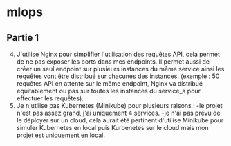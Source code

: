 # mlops
## Partie 1 
4) J'utilise Nginx pour simplifier l'utilisation des requêtes API, cela permet de ne pas exposer les ports dans mes endpoints.
Il permet aussi de créer un seul endpoint sur plusieurs instances du même service ainsi les requêtes vont être distribué sur chacunes des instances. (exemple : 50 requêtes API en attente sur le même endpoint, Nginx va distribué équitablement ou pas sur toutes les instances du service_a pour effectuer les requêtes). 
5) Je n'utilise pas Kubernetes (Minikube) pour plusieurs raisons :
    -le projet n'est pas assez grand, j'ai uniquement 4 services.
    -je n'ai pas prévu de le déployer sur un cloud, cela aurait été pertinent d'utilise Minikube pour simuler Kubernetes
    en local puis Kurbenetes sur le cloud mais mon projet est uniquement en local.

